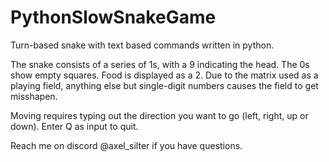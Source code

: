 # PythonSlowSnakeGame
Turn-based snake with text based commands written in python.

The snake consists of a series of 1s, with a 9 indicating the head. The 0s show empty squares. Food is displayed as a 2. 
Due to the matrix used as a playing field, anything else but single-digit numbers causes the field to get misshapen.

Moving requires typing out the direction you want to go (left, right, up or down). Enter Q as input to quit.

Reach me on discord @axel_silter if you have questions.

